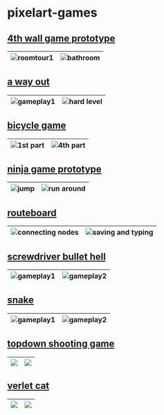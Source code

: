 # pixelart-games
## [4th wall game prototype](https://github.com/emretahtali/pixelart-games/tree/main/4th-wall-game)
| ![roomtour1](https://github.com/user-attachments/assets/cabe440e-051f-4631-b2db-3d83e4f452fe) | ![bathroom](https://github.com/user-attachments/assets/1909f3ca-0a58-40be-8c94-2f0b50e93150) |
|--------------|--------------|

## [a way out](https://github.com/emretahtali/pixelart-games/tree/main/a%20way%20out)
| ![gameplay1](https://github.com/user-attachments/assets/ed8d493e-f015-46db-946c-93abb85156eb) | ![hard level](https://github.com/user-attachments/assets/7c2c42bd-f788-4435-8dfa-897e11818e08) |
|--------------|--------------|


## [bicycle game](https://github.com/emretahtali/pixelart-games/tree/main/bicycle%20game)
| ![1st part](https://github.com/user-attachments/assets/20b6cad5-adce-4238-953d-81140d19d44b) | ![4th part](https://github.com/user-attachments/assets/d7189ff8-4ebc-4a10-af0f-d1187d8c136d) |
|--------------|--------------|

## [ninja game prototype](https://github.com/emretahtali/pixelart-games/tree/main/ninja%20game%20prototype)
| ![jump](https://github.com/user-attachments/assets/3f2f2ab5-63ea-4bd2-8675-5f3130a86019) | ![run around](https://github.com/user-attachments/assets/34c78bc2-597b-4978-9bfe-76f8a8cc1671) |
|--------------|--------------|

## [routeboard](https://github.com/emretahtali/pixelart-games/tree/main/routeboard)
| ![connecting nodes](https://github.com/user-attachments/assets/32f31932-464d-4afb-b22f-c1adabd6270b) | ![saving and typing](https://github.com/user-attachments/assets/ca2689b7-e871-4e3e-8c40-4767709ebafa) |
|--------------|--------------|

## [screwdriver bullet hell](https://github.com/emretahtali/pixelart-games/tree/main/screwdriver%20bullet%20hell)
| ![gameplay1](https://github.com/user-attachments/assets/b37ea683-ca10-4fdd-a9d8-618ddd13ffdd) | ![gameplay2](https://github.com/user-attachments/assets/bf25778b-620f-483c-bda4-874bde056e59) |
|--------------|--------------|

## [snake](https://github.com/emretahtali/pixelart-games/tree/main/snake)
| ![gameplay1](https://github.com/user-attachments/assets/1ab2e86a-4156-4151-8e76-de01a35daae3) | ![gameplay2](https://github.com/user-attachments/assets/0c6fb24a-2d93-4c09-90db-594cfa115724) |
|--------------|--------------|

## [topdown shooting game](https://github.com/emretahtali/pixelart-games/tree/main/topdown%20shooting%20prototype)
| ![](gif1.gif) | ![](gif2.gif) |
|--------------|--------------|

## [verlet cat](https://github.com/emretahtali/pixelart-games/tree/main/verlet%20cat)
| ![](gif1.gif) | ![](gif2.gif) |
|--------------|--------------|
